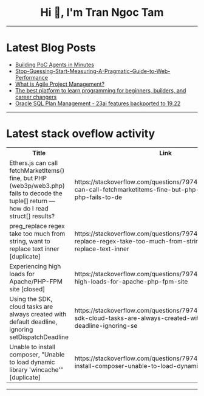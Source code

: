 <h1 align="center">Hi 👋, I'm Tran Ngoc Tam</h1>

---

# Latest Blog Posts 
<!-- BLOG-POST-LIST:START -->
- [Building PoC Agents in Minutes](https://dev.to/nghidanh2005/building-poc-agents-in-minutes-23cl)
- [Stop-Guessing-Start-Measuring-A-Pragmatic-Guide-to-Web-Performance](https://dev.to/member_74898956/stop-guessing-start-measuring-a-pragmatic-guide-to-web-performance-1l7g)
- [What is Agile Project Management?](https://dev.to/stan8086/what-is-agile-project-management-7mk)
- [The best platform to learn programming for beginners, builders, and career changers](https://dev.to/stack_overflowed/the-best-platform-to-learn-programming-for-beginners-builders-and-career-changers-1a1e)
- [Oracle SQL Plan Management - 23ai features backported to 19.22](https://dev.to/nabhaas/oracle-sql-plan-management-23ai-features-backported-to-1922-2p51)
<!-- BLOG-POST-LIST:END -->

---

# Latest stack oveflow activity
<table>
  <tr><th>Title</th><th>Link</th></tr>
  <!-- STACKOVERFLOW:START --><tr><td>Ethers.js can call fetchMarketItems&lpar;&rpar; fine, but PHP &lpar;web3p/web3.php&rpar; fails to decode the tuple[] return — how do I read struct[] results?</td><td>https://stackoverflow.com/questions/79747584/ethers-js-can-call-fetchmarketitems-fine-but-php-web3p-web3-php-fails-to-de</td></tr><tr><td>preg_replace regex take too much from string, want to replace text inner [duplicate]</td><td>https://stackoverflow.com/questions/79747389/preg-replace-regex-take-too-much-from-string-want-to-replace-text-inner</td></tr><tr><td>Experiencing high loads for Apache/PHP-FPM site [closed]</td><td>https://stackoverflow.com/questions/79747383/experiencing-high-loads-for-apache-php-fpm-site</td></tr><tr><td>Using the SDK, cloud tasks are always created with default deadline, ignoring setDispatchDeadline</td><td>https://stackoverflow.com/questions/79746978/using-the-sdk-cloud-tasks-are-always-created-with-default-deadline-ignoring-se</td></tr><tr><td>Unable to install composer, &quot;Unable to load dynamic library &#39;wincache&#39;&quot; [duplicate]</td><td>https://stackoverflow.com/questions/79746953/unable-to-install-composer-unable-to-load-dynamic-library-wincache</td></tr><!-- STACKOVERFLOW:END -->
</table>

---


